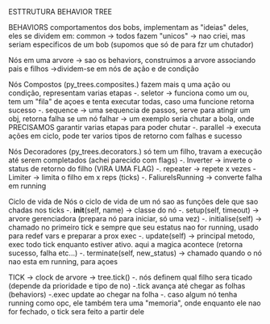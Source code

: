 ESTTRUTURA BEHAVIOR TREE

BEHAVIORS
comportamentos dos bobs, implementam as "ideias" deles, eles se dividem em:
common -> todos fazem
"unicos" -> nao criei, mas seriam especificos de um bob (supomos que só de para fzr um chutador)

Nós em uma arvore
-> sao os behaviors, construimos a arvore associando pais e filhos
->dividem-se em nós de ação e de condição

Nós Compostos (py_trees.composites.)
fazem mais q uma ação ou condição, representam varias etapas
-. seletor -> funciona como um ou, tem um "fila" de açoes e tenta executar todas, caso uma funcione retorna sucesso
-. sequence -> uma sequencia de passos, serve para atingir um obj, retorna falha se um nó falhar
-> um exemplo seria chutar a bola, onde PRECISAMOS garantir varias etapas para poder chutar
-. parallel -> executa ações em ciclo, pode ter varios tipos de retorno com falhas e sucesso

Nós Decoradores (py_trees.decorators.)
só tem um filho, travam a execução até serem completados (achei parecido com flags)
-. Inverter -> inverte o status de retorno do filho (VIRA UMA FLAG)
-. repeater -> repete x vezes - Limiter -> limita o filho em x reps (ticks)
-. FaliureIsRunning -> converte falha em running

Ciclo de vida de Nós
o ciclo de vida de um nó sao as funções dele que sao chadas nos ticks
-. **init**(self, name) -> classe do nó
-. setup(self, timeout) -> arvore gerenciadora (prepara nó para iniciar, só uma vez)
-. initialise(self) -> chamado no primeiro tick e sempre que seu estatus nao for running, usado para redef vars e preparar a prox exec
-. update(self) -> principal metodo, exec todo tick enquanto estiver ativo. aqui a magica acontece (retorna sucesso, falha etc...)
-. terminate(self, new_status) -> chamado quando o nó nao esta em running, para açoes

TICK -> clock de arvore -> tree.tick()
-. nós definem qual filho sera ticado (depende da prioridade e tipo de no)
-.tick avança até chegar as folhas (behaviors)
-.exec update ao chegar na folha
-. caso algum nó tenha running como opc, ele também tera uma "memoria", onde enquanto ele nao for fechado, o tick sera feito a partir dele
